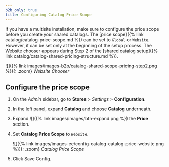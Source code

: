```yaml
---
b2b_only: true
title: Configuring Catalog Price Scope
---
```


If you have a multisite installation, make sure to configure the price scope before you create your shared catalogs. The [price scope]({% link catalog/catalog-price-scope.md %}) can be set to `Global` or `Website`. However, it can be set only at the beginning of the setup process. The Website chooser appears during Step 2 of the [shared catalog setup]({% link catalog/catalog-shared-pricing-structure.md %}).

![]({% link images/images-b2b/catalog-shared-scope-pricing-step2.png %}){: .zoom}
_Website Chooser_

## Configure the price scope

1. On the _Admin_ sidebar, go to **Stores** > _Settings_ > **Configuration**.

1. In the left panel, expand **Catalog** and choose **Catalog** underneath.

1. Expand ![]({% link images/images/btn-expand.png %}) the **Price** section.

1. Set **Catalog Price Scope** to `Website`.

    ![]({% link images/images-ee/config-catalog-catalog-price-website.png %}){: .zoom}
    _Catalog Price Scope_

1. Click <span class="btn">Save Config</span>.
